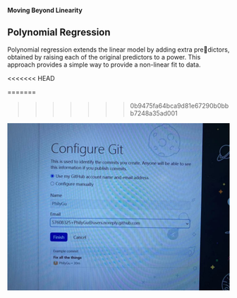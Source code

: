 **Moving Beyond Linearity**

## Polynomial Regression

Polynomial regression extends the linear model by adding extra predictors, obtained by raising each of the original predictors to a power.
This approach provides a simple way to provide a non-linear fit to data.

<<<<<<< HEAD

=======
>>>>>>> 0b9475fa64bca9d81e67290b0bbb7248a35ad001
<img src="Images\a.jpg">
